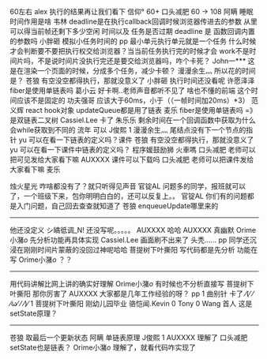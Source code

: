 60左右
alex
执行的结果再让我们看下
信仰°
60+
口头减肥
60 -> 108
阿瞒
睡眠时间作用是啥
韦林
deadline是在执行callback回调时候浏览器传进去的参数
从里可以得当前帧还剩下多少空闲 时间以及 任务是否过期 
deadline 是 函数回调内置的参数吗
小胖砸
模拟小任务时间的
pp
最小单元执行单元就是一个任务
什么时候才会判断要不要把执行权交给浏览器？当当前任务执行完的时候才会
work不是时间片吗，不是说时间片没执行完还是要交给浏览器吗，咋个卡死？
John一***
这是在渲染一个页面的时候，分成多个任务，减少卡顿？
漫漫余生灬
所以花的时间是？
苍狼
有空没空都得执行，那就没意义了
小胖砸
执行时间还没看呢
许愿泽泽
fiber是使用单链表吗
葛小云
好卡啊..老师声音都听不见了
啥也不懂的前端
这个时间应该不是固定的
功夫强哥
应该大于60ms，小于（（一帧时间加20ms）*3）
范义辉
react hook对象   updateQueue都是用了链表
麦乐
fiber是使用单链表吗  =》 是双链表二叉树
Cassiel.Lee
卡了
朱乐乐
剩余时间在一个回调函数中获取为什么会while获取到不同的
流年
可以
J俊熙
1
漫漫余生灬
尾结点没有下一个节点的指针
yu
可以在看一下链表的定义吗？课件
苍狼
有空没空都得执行，那就没意义了
yu
可以在看一下课件中链表的定义吗？
程序媛鼓励狮
火車嗎
口头减肥
老师可以把可见发给大家看下嘛
AUXXXX
课件可以下载吗
口头减肥
老师可以把课件发给大家看下嘛
麦乐

烛火星光
咋啥都没有了？就只听得见声音
官锭AL
问题多的同学，报班就可以了，一个班级下来，包你明明白白的，还可以反复上。。
官锭AL
你们有的问题都是入门问题，自己回去查查就知道了
苍狼
enqueueUpdate哪里来的
***
他还没定义
シ皜彽调_N!
还没写呢。。。。。
AUXXXX
哈哈
AUXXXX
真幽默
Orime小潴*o*
先分析功能再具体实现
Cassiel.Lee
画面刷不出来了  头秃……
pp
同学还沉浸在刚刚时间片蒙蔽的没回过神呢哈哈
菩提树下叶撕阳
写代码都是先分析 功能在写
Orime小潴*o*
？？
***
用代码讲解比网上讲的确实好理解
Orime小潴*o*
有时候也不分析直接写
菩提树下叶撕阳
那你厉害了
AUXXXX
大家都是几年工作经验的呀？
pp
1
曲别针
卡了
⁄(⁄ ⁄ ⁄ω⁄ ⁄ ⁄)⁄
1
菩提树下叶撕阳
刚幼儿园毕业
骆恺闻.Kevin
0
Tony
0
Wang
首人
这是setState原理？
***
苍狼
取最后一个更新状态
阿瞒
单链表原理
J俊熙
1
AUXXXX
理解了
口头减肥
setState也是链表？
Orime小潴*o*
理解了，就看代码咋实现了